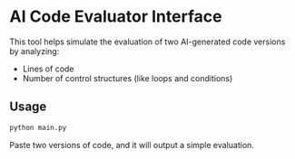 # AI Code Evaluator Interface

This tool helps simulate the evaluation of two AI-generated code versions by analyzing:
- Lines of code
- Number of control structures (like loops and conditions)

## Usage
```bash
python main.py
```

Paste two versions of code, and it will output a simple evaluation.
